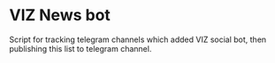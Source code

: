 # VIZ News bot

Script for tracking telegram channels which added VIZ social bot, then publishing this list to telegram channel.